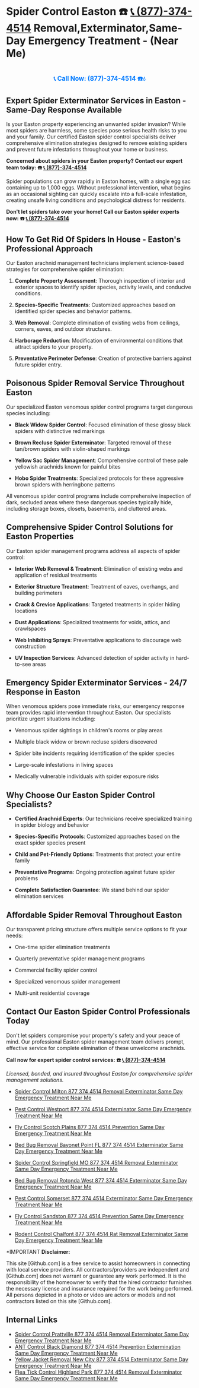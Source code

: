 # Spider Control Easton ☎️ [📞 (877)-374-4514](https://pest-control-4514.netlify.app) Removal,Exterminator,Same-Day Emergency Treatment - (Near Me)
# 

<p align="center" style="font-size: 1.2em; font-weight: bold; margin: 20px 0;">
  <a href="https://pest-control-4514.netlify.app" target="_blank" style="color: #007BFF; text-decoration: none;">📞 Call Now: (877)-374-4514 ☎️💧</a>
</p>

## Expert Spider Exterminator Services in Easton - Same-Day Response Available

Is your Easton property experiencing an unwanted spider invasion? While most spiders are harmless, some species pose serious health risks to you and your family. Our certified Easton spider control specialists deliver comprehensive elimination strategies designed to remove existing spiders and prevent future infestations throughout your home or business.

**Concerned about spiders in your Easton property? Contact our expert team today: ☎️ [📞 (877)-374-4514](https://pest-control-4514.netlify.app)**

Spider populations can grow rapidly in Easton homes, with a single egg sac containing up to 1,000 eggs. Without professional intervention, what begins as an occasional sighting can quickly escalate into a full-scale infestation, creating unsafe living conditions and psychological distress for residents.

**Don't let spiders take over your home! Call our Easton spider experts now: ☎️ [📞 (877)-374-4514](https://pest-control-4514.netlify.app)**

## How To Get Rid Of Spiders In House - Easton's Professional Approach

Our Easton arachnid management technicians implement science-based strategies for comprehensive spider elimination:

1. **Complete Property Assessment**: Thorough inspection of interior and exterior spaces to identify spider species, activity levels, and conducive conditions.

2. **Species-Specific Treatments**: Customized approaches based on identified spider species and behavior patterns.

3. **Web Removal**: Complete elimination of existing webs from ceilings, corners, eaves, and outdoor structures.

4. **Harborage Reduction**: Modification of environmental conditions that attract spiders to your property.

5. **Preventative Perimeter Defense**: Creation of protective barriers against future spider entry.

## Poisonous Spider Removal Service Throughout Easton

Our specialized Easton venomous spider control programs target dangerous species including:

- **Black Widow Spider Control**: Focused elimination of these glossy black spiders with distinctive red markings

- **Brown Recluse Spider Exterminator**: Targeted removal of these tan/brown spiders with violin-shaped markings

- **Yellow Sac Spider Management**: Comprehensive control of these pale yellowish arachnids known for painful bites

- **Hobo Spider Treatments**: Specialized protocols for these aggressive brown spiders with herringbone patterns

All venomous spider control programs include comprehensive inspection of dark, secluded areas where these dangerous species typically hide, including storage boxes, closets, basements, and cluttered areas.

## Comprehensive Spider Control Solutions for Easton Properties

Our Easton spider management programs address all aspects of spider control:

- **Interior Web Removal & Treatment**: Elimination of existing webs and application of residual treatments

- **Exterior Structure Treatment**: Treatment of eaves, overhangs, and building perimeters

- **Crack & Crevice Applications**: Targeted treatments in spider hiding locations

- **Dust Applications**: Specialized treatments for voids, attics, and crawlspaces

- **Web Inhibiting Sprays**: Preventative applications to discourage web construction

- **UV Inspection Services**: Advanced detection of spider activity in hard-to-see areas

## Emergency Spider Exterminator Services - 24/7 Response in Easton

When venomous spiders pose immediate risks, our emergency response team provides rapid intervention throughout Easton. Our specialists prioritize urgent situations including:

- Venomous spider sightings in children's rooms or play areas

- Multiple black widow or brown recluse spiders discovered

- Spider bite incidents requiring identification of the spider species

- Large-scale infestations in living spaces

- Medically vulnerable individuals with spider exposure risks

## Why Choose Our Easton Spider Control Specialists?

- **Certified Arachnid Experts**: Our technicians receive specialized training in spider biology and behavior

- **Species-Specific Protocols**: Customized approaches based on the exact spider species present

- **Child and Pet-Friendly Options**: Treatments that protect your entire family

- **Preventative Programs**: Ongoing protection against future spider problems

- **Complete Satisfaction Guarantee**: We stand behind our spider elimination services

## Affordable Spider Removal Throughout Easton

Our transparent pricing structure offers multiple service options to fit your needs:

- One-time spider elimination treatments

- Quarterly preventative spider management programs

- Commercial facility spider control

- Specialized venomous spider management

- Multi-unit residential coverage

## Contact Our Easton Spider Control Professionals Today

Don't let spiders compromise your property's safety and your peace of mind. Our professional Easton spider management team delivers prompt, effective service for complete elimination of these unwelcome arachnids.

**Call now for expert spider control services: ☎️ [📞 (877)-374-4514](https://pest-control-4514.netlify.app)**

*Licensed, bonded, and insured throughout Easton for comprehensive spider management solutions.*


- [Spider Control Milton 877 374 4514 Removal Exterminator Same Day Emergency Treatment Near Me](https://github.com/allyoucaneatsushiin/plumbing-texas/blob/main/Spider-Control-Milton-877-374-4514-Removal-Exterminator-Same-Day-Emergency-Treatment-Near-Me.md)
- [Pest Control Westport 877 374 4514 Exterminator Same Day Emergency Treatment Near Me](https://github.com/allyoucaneatsushiin/plumbing-texas/blob/main/Pest-Control-Westport-877-374-4514-Exterminator-Same-Day-Emergency-Treatment-Near-Me.md)
- [Fly Control Scotch Plains 877 374 4514 Prevention Same Day Emergency Treatment Near Me](https://github.com/allyoucaneatsushiin/plumbing-texas/blob/main/Fly-Control-Scotch-Plains-877-374-4514-Prevention-Same-Day-Emergency-Treatment-Near-Me.md)


- [Bed Bug Removal Bayonet Point FL 877 374 4514 Exterminator Same Day Emergency Treatment Near Me](https://github.com/allyoucaneatsushiin/plumbing-texas/blob/main/Bed-Bug-Removal-Bayonet-Point-FL-877-374-4514-Exterminator-Same-Day-Emergency-Treatment-Near-Me.md)
- [Spider Control Springfield MO 877 374 4514 Removal Exterminator Same Day Emergency Treatment Near Me](https://github.com/allyoucaneatsushiin/plumbing-texas/blob/main/Spider-Control-Springfield-MO-877-374-4514-Removal-Exterminator-Same-Day-Emergency-Treatment-Near-Me.md)
- [Bed Bug Removal Rotonda West 877 374 4514 Exterminator Same Day Emergency Treatment Near Me](https://github.com/allyoucaneatsushiin/plumbing-texas/blob/main/Bed-Bug-Removal-Rotonda-West-877-374-4514-Exterminator-Same-Day-Emergency-Treatment-Near-Me.md)


- [Pest Control Somerset 877 374 4514 Exterminator Same Day Emergency Treatment Near Me](https://github.com/allyoucaneatsushiin/plumbing-texas/blob/main/Pest-Control-Somerset-877-374-4514-Exterminator-Same-Day-Emergency-Treatment-Near-Me.md)
- [Fly Control Sandston 877 374 4514 Prevention Same Day Emergency Treatment Near Me](https://github.com/allyoucaneatsushiin/plumbing-texas/blob/main/Fly-Control-Sandston-877-374-4514-Prevention-Same-Day-Emergency-Treatment-Near-Me.md)
- [Rodent Control Chalfont 877 374 4514 Rat Removal Exterminator Same Day Emergency Treatment Near Me](https://github.com/allyoucaneatsushiin/plumbing-texas/blob/main/Rodent-Control-Chalfont-877-374-4514-Rat-Removal-Exterminator-Same-Day-Emergency-Treatment-Near-Me.md)


*IMPORTANT **Disclaimer:**  

This site [Github.com] is a free service to assist homeowners in connecting with local service providers. All contractors/providers are independent and [Github.com] does not warrant or guarantee any work performed. It is the responsibility of the homeowner to verify that the hired contractor furnishes the necessary license and insurance required for the work being performed. All persons depicted in a photo or video are actors or models and not contractors listed on this site [Github.com].


## Internal Links
- [Spider Control Prattville 877 374 4514 Removal Exterminator Same Day Emergency Treatment Near Me](https://github.com/allyoucaneatsushiin/plumbing-texas/blob/main/Spider-Control-Prattville-877-374-4514-Removal-Exterminator-Same-Day-Emergency-Treatment-Near-Me.md)
- [ANT Control Black Diamond 877 374 4514 Prevention Extermination Same Day Emergency Treatment Near Me](https://github.com/allyoucaneatsushiin/plumbing-texas/blob/main/ANT-Control-Black-Diamond-877-374-4514-Prevention-Extermination-Same-Day-Emergency-Treatment-Near-Me.md)
- [Yellow Jacket Removal New City 877 374 4514 Exterminator Same Day Emergency Treatment Near Me](https://github.com/allyoucaneatsushiin/plumbing-texas/blob/main/Yellow-Jacket-Removal-New-City-877-374-4514-Exterminator-Same-Day-Emergency-Treatment-Near-Me.md)
- [Flea Tick Control Highland Park 877 374 4514 Removal Exterminator Same Day Emergency Treatment Near Me](https://github.com/allyoucaneatsushiin/plumbing-texas/blob/main/Flea-Tick-Control-Highland-Park-877-374-4514-Removal-Exterminator-Same-Day-Emergency-Treatment-Near-Me.md)
